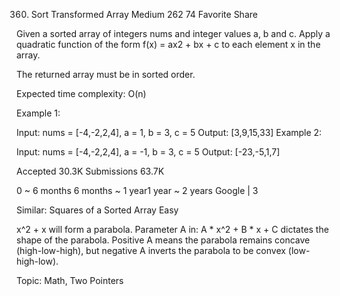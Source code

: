 360. Sort Transformed Array
Medium 262 74 Favorite Share

Given a sorted array of integers nums and integer values a, b and c. Apply a quadratic function of the form f(x) = ax2 + bx + c to each element x in the array.

The returned array must be in sorted order.

Expected time complexity: O(n)

Example 1:

Input: nums = [-4,-2,2,4], a = 1, b = 3, c = 5
Output: [3,9,15,33]
Example 2:

Input: nums = [-4,-2,2,4], a = -1, b = 3, c = 5
Output: [-23,-5,1,7]

Accepted
30.3K
Submissions
63.7K

0 ~ 6 months
6 months ~ 1 year1 year ~ 2 years
Google | 3

Similar:
Squares of a Sorted Array Easy

x^2 + x will form a parabola.
Parameter A in: A * x^2 + B * x + C dictates the shape of the parabola.
Positive A means the parabola remains concave (high-low-high), but negative A inverts the parabola to be convex (low-high-low).

Topic: Math, Two Pointers
